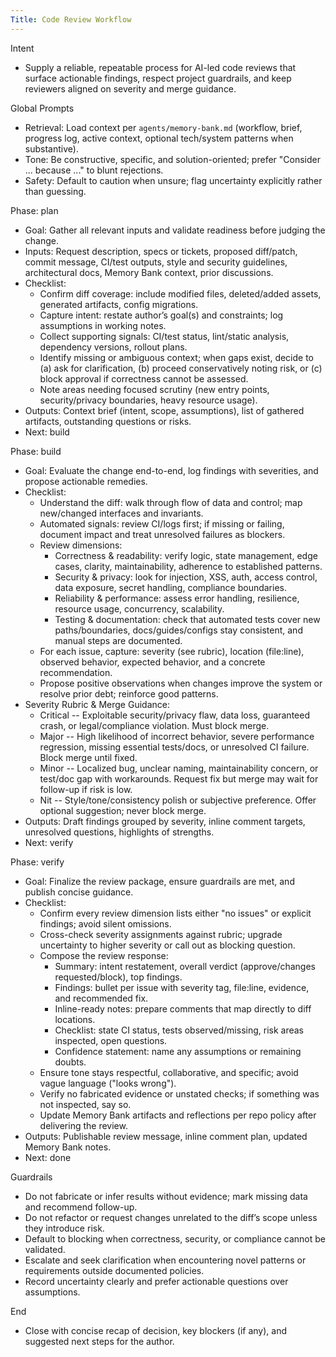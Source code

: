 ```yaml
---
Title: Code Review Workflow
---
```


Intent

- Supply a reliable, repeatable process for AI-led code reviews that surface actionable findings, respect project guardrails, and keep reviewers aligned on severity and merge guidance.

Global Prompts

- Retrieval: Load context per `agents/memory-bank.md` (workflow, brief, progress log, active context, optional tech/system patterns when substantive).
- Tone: Be constructive, specific, and solution-oriented; prefer "Consider ... because ..." to blunt rejections.
- Safety: Default to caution when unsure; flag uncertainty explicitly rather than guessing.

Phase: plan

- Goal: Gather all relevant inputs and validate readiness before judging the change.
- Inputs: Request description, specs or tickets, proposed diff/patch, commit message, CI/test outputs, style and security guidelines, architectural docs, Memory Bank context, prior discussions.
- Checklist:
  - Confirm diff coverage: include modified files, deleted/added assets, generated artifacts, config migrations.
  - Capture intent: restate author’s goal(s) and constraints; log assumptions in working notes.
  - Collect supporting signals: CI/test status, lint/static analysis, dependency versions, rollout plans.
  - Identify missing or ambiguous context; when gaps exist, decide to (a) ask for clarification, (b) proceed conservatively noting risk, or (c) block approval if correctness cannot be assessed.
  - Note areas needing focused scrutiny (new entry points, security/privacy boundaries, heavy resource usage).
- Outputs: Context brief (intent, scope, assumptions), list of gathered artifacts, outstanding questions or risks.
- Next: build

Phase: build

- Goal: Evaluate the change end-to-end, log findings with severities, and propose actionable remedies.
- Checklist:
  - Understand the diff: walk through flow of data and control; map new/changed interfaces and invariants.
  - Automated signals: review CI/logs first; if missing or failing, document impact and treat unresolved failures as blockers.
  - Review dimensions:
    - Correctness & readability: verify logic, state management, edge cases, clarity, maintainability, adherence to established patterns.
    - Security & privacy: look for injection, XSS, auth, access control, data exposure, secret handling, compliance boundaries.
    - Reliability & performance: assess error handling, resilience, resource usage, concurrency, scalability.
    - Testing & documentation: check that automated tests cover new paths/boundaries, docs/guides/configs stay consistent, and manual steps are documented.
  - For each issue, capture: severity (see rubric), location (file:line), observed behavior, expected behavior, and a concrete recommendation.
  - Propose positive observations when changes improve the system or resolve prior debt; reinforce good patterns.
- Severity Rubric & Merge Guidance:
  - Critical -- Exploitable security/privacy flaw, data loss, guaranteed crash, or legal/compliance violation. Must block merge.
  - Major -- High likelihood of incorrect behavior, severe performance regression, missing essential tests/docs, or unresolved CI failure. Block merge until fixed.
  - Minor -- Localized bug, unclear naming, maintainability concern, or test/doc gap with workarounds. Request fix but merge may wait for follow-up if risk is low.
  - Nit -- Style/tone/consistency polish or subjective preference. Offer optional suggestion; never block merge.
- Outputs: Draft findings grouped by severity, inline comment targets, unresolved questions, highlights of strengths.
- Next: verify

Phase: verify

- Goal: Finalize the review package, ensure guardrails are met, and publish concise guidance.
- Checklist:
  - Confirm every review dimension lists either "no issues" or explicit findings; avoid silent omissions.
  - Cross-check severity assignments against rubric; upgrade uncertainty to higher severity or call out as blocking question.
  - Compose the review response:
    - Summary: intent restatement, overall verdict (approve/changes requested/block), top findings.
    - Findings: bullet per issue with severity tag, file:line, evidence, and recommended fix.
    - Inline-ready notes: prepare comments that map directly to diff locations.
    - Checklist: state CI status, tests observed/missing, risk areas inspected, open questions.
    - Confidence statement: name any assumptions or remaining doubts.
  - Ensure tone stays respectful, collaborative, and specific; avoid vague language ("looks wrong").
  - Verify no fabricated evidence or unstated checks; if something was not inspected, say so.
  - Update Memory Bank artifacts and reflections per repo policy after delivering the review.
- Outputs: Publishable review message, inline comment plan, updated Memory Bank notes.
- Next: done

Guardrails

- Do not fabricate or infer results without evidence; mark missing data and recommend follow-up.
- Do not refactor or request changes unrelated to the diff’s scope unless they introduce risk.
- Default to blocking when correctness, security, or compliance cannot be validated.
- Escalate and seek clarification when encountering novel patterns or requirements outside documented policies.
- Record uncertainty clearly and prefer actionable questions over assumptions.

End

- Close with concise recap of decision, key blockers (if any), and suggested next steps for the author.
